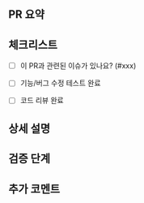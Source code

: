 ## PR 요약
<!-- 이번 PR의 목적과 변경 사항을 간단히 작성해주세요.-->


## 체크리스트
- [ ] 이 PR과 관련된 이슈가 있나요? (#xxx)
- [ ] 기능/버그 수정 테스트 완료
- [ ] 코드 리뷰 완료


## 상세 설명
<!-- 변경 사항, 추가된 기능, 버그 수정 내용 등을 자세히 작성해주세요.-->


## 검증 단계
<!-- 
PR을 적용하기 전에 확인한 사항과 테스트 방법을 작성해주세요.
예시:
1. 로컬 서버 실행 후 API 정상 동작 확인
2. 신규 기능 UI/UX 테스트 완료
3. 기존 기능 회귀 테스트 완료
-->


## 추가 코멘트
<!-- 팀원에게 공유할 필요가 있는 추가 정보나 주석 등을 작성해주세요.-->
